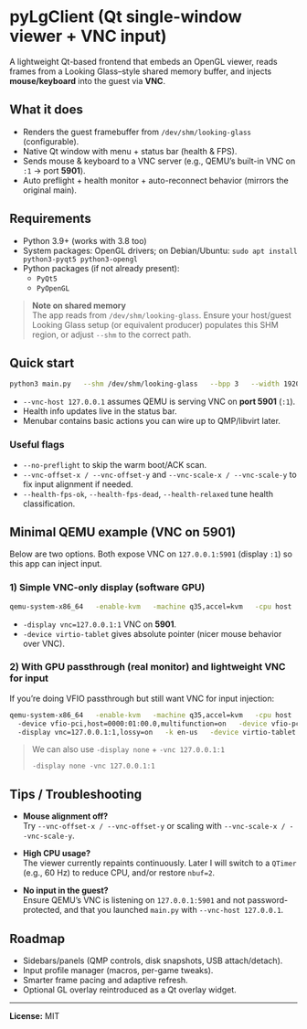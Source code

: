 # pyLgClient (Qt single-window viewer + VNC input)

A lightweight Qt-based frontend that embeds an OpenGL viewer, reads frames from a Looking Glass–style shared memory buffer, and injects **mouse/keyboard** into the guest via **VNC**.

## What it does

- Renders the guest framebuffer from `/dev/shm/looking-glass` (configurable).
- Native Qt window with menu + status bar (health & FPS).
- Sends mouse & keyboard to a VNC server (e.g., QEMU’s built-in VNC on `:1` → port **5901**).
- Auto preflight + health monitor + auto-reconnect behavior (mirrors the original main).

## Requirements

- Python 3.9+ (works with 3.8 too)
- System packages: OpenGL drivers; on Debian/Ubuntu: `sudo apt install python3-pyqt5 python3-opengl`
- Python packages (if not already present):
  - `PyQt5`
  - `PyOpenGL`


> **Note on shared memory**  
> The app reads from `/dev/shm/looking-glass`. Ensure your host/guest Looking Glass setup (or equivalent producer) populates this SHM region, or adjust `--shm` to the correct path.

## Quick start

```bash
python3 main.py   --shm /dev/shm/looking-glass   --bpp 3   --width 1920 --height 1080 --pitch 5888   --offset 3169789   --slot 0   --win 1920x1080   --vnc-host 127.0.0.1
```

- `--vnc-host 127.0.0.1` assumes QEMU is serving VNC on **port 5901** (`:1`).
- Health info updates live in the status bar.
- Menubar contains basic actions you can wire up to QMP/libvirt later.

### Useful flags

- `--no-preflight` to skip the warm boot/ACK scan.
- `--vnc-offset-x / --vnc-offset-y` and `--vnc-scale-x / --vnc-scale-y` to fix input alignment if needed.
- `--health-fps-ok`, `--health-fps-dead`, `--health-relaxed` tune health classification.

## Minimal QEMU example (VNC on 5901)

Below are two options. Both expose VNC on `127.0.0.1:5901` (display `:1`) so this app can inject input.

### 1) Simple VNC-only display (software GPU)
```bash
qemu-system-x86_64   -enable-kvm   -machine q35,accel=kvm   -cpu host   -smp 4 -m 8G   -drive file=./disk.qcow2,if=virtio   -nic user,model=virtio-net-pci   -display vnc=127.0.0.1:1,lossy=on   -k en-us   -device virtio-tablet   -device virtio-keyboard
```

- `-display vnc=127.0.0.1:1`  VNC on **5901**.
- `-device virtio-tablet` gives absolute pointer (nicer mouse behavior over VNC).

### 2) With GPU passthrough (real monitor) **and** lightweight VNC for input
If you’re doing VFIO passthrough but still want VNC for input injection:

```bash
qemu-system-x86_64   -enable-kvm   -machine q35,accel=kvm   -cpu host   -smp 8 -m 16G   -drive file=./disk.qcow2,if=virtio   -nic user,model=virtio-net-pci     # Your GPU passthrough (example, adjust IDs)
  -device vfio-pci,host=0000:01:00.0,multifunction=on   -device vfio-pci,host=0000:01:00.1     # Keep a VNC server for input only
  -display vnc=127.0.0.1:1,lossy=on   -k en-us   -device virtio-tablet   -device virtio-keyboard
```

> We can also use `-display none` + `-vnc 127.0.0.1:1`
> ```
> -display none -vnc 127.0.0.1:1
> ```

## Tips / Troubleshooting

- **Mouse alignment off?**  
  Try `--vnc-offset-x / --vnc-offset-y` or scaling with `--vnc-scale-x / --vnc-scale-y`.

- **High CPU usage?**  
  The viewer currently repaints continuously. Later I will switch to a `QTimer` (e.g., 60 Hz) to reduce CPU, and/or restore `nbuf=2`.

- **No input in the guest?**  
  Ensure QEMU’s VNC is listening on `127.0.0.1:5901` and not password-protected, and that you launched `main.py` with `--vnc-host 127.0.0.1`.


## Roadmap

- Sidebars/panels (QMP controls, disk snapshots, USB attach/detach).
- Input profile manager (macros, per-game tweaks).
- Smarter frame pacing and adaptive refresh.
- Optional GL overlay reintroduced as a Qt overlay widget.

---

**License:** MIT
